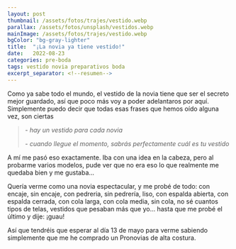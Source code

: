 ```yaml
---
layout: post
thumbnail: /assets/fotos/trajes/vestido.webp
parallax: /assets/fotos/unsplash/vestidos.webp
mainImage: /assets/fotos/trajes/vestido.webp
bgColor: "bg-gray-lighter"
title:  "¡La novia ya tiene vestido!"
date:   2022-08-23
categories: pre-boda
tags: vestido novia preparativos boda
excerpt_separator: <!--resumen-->
---
```


Como ya sabe todo el mundo, el vestido de la novia tiene que ser el secreto mejor guardado, así que poco más voy a poder adelantaros por aquí.
Simplemente puedo decir que todas esas frases que hemos oído alguna vez, son ciertas
> *- hay un vestido para cada novia*
> 
> *- cuando llegue el momento, sabrás perfectamente cuál es tu vestido*


A mí me pasó eso exactamente. Iba con una idea en la cabeza, pero al probarme varios modelos, pude ver que no era eso lo que realmente me quedaba bien y me gustaba...

Quería verme como una novia espectacular, y me probé de todo: con encaje, sin encaje, con pedreria, sin pedrería, liso, con espalda abierta, con espalda cerrada, con cola larga, con cola media, sin cola, no sé cuantos tipos de telas, vestidos que pesaban más que yo... hasta que me probé el último y dije: ¡guau!

Así que tendréis que esperar al día 13 de mayo para verme sabiendo simplemente que me he comprado un Pronovias de alta costura.
